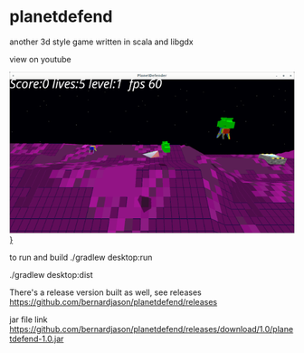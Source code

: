 # planetdefend
another 3d style game written in scala and libgdx

view on youtube

[![demo](https://github.com/bernardjason/planetdefend/blob/master/screenshot.png)}](https://youtu.be/XtFuklJLPbU "demo")

to run and build ./gradlew desktop:run

./gradlew desktop:dist

There's a release version built as well, see releases https://github.com/bernardjason/planetdefend/releases

jar file link https://github.com/bernardjason/planetdefend/releases/download/1.0/planetdefend-1.0.jar


